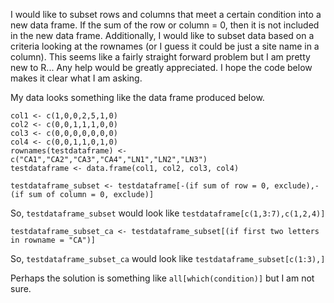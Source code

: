 I would like to subset rows and columns that meet a certain condition into a new data frame. If the sum of the row or column = 0, then it is not included in the new data frame. Additionally, I would like to subset data based on a criteria looking at the rownames (or I guess it could be just a site name in a column). This seems like a fairly straight forward problem but I am pretty new to R... Any help would be greatly appreciated. I hope the code below makes it clear what I am asking.

My data looks something like the data frame produced below.

```
col1 <- c(1,0,0,2,5,1,0)
col2 <- c(0,0,1,1,1,0,0)
col3 <- c(0,0,0,0,0,0,0)
col4 <- c(0,0,1,1,0,1,0)
rownames(testdataframe) <- c("CA1","CA2","CA3","CA4","LN1","LN2","LN3")
testdataframe <- data.frame(col1, col2, col3, col4)

testdataframe_subset <- testdataframe[-(if sum of row = 0, exclude),-(if sum of column = 0, exclude)]
```
So, `testdataframe_subset` would look like `testdataframe[c(1,3:7),c(1,2,4)]`

```
testdataframe_subset_ca <- testdataframe_subset[(if first two letters in rowname = "CA")]
```

So, `testdataframe_subset_ca` would look like `testdataframe_subset[c(1:3),]`

Perhaps the solution is something like `all[which(condition)]` but I am not sure.
